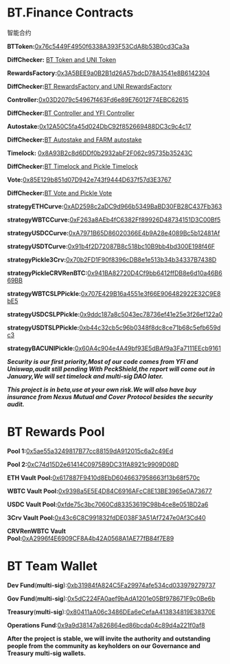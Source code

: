 # BT.Finance Contracts

 智能合约

**BTToken:**[0x76c5449F4950f6338A393F53CdA8b53B0cd3Ca3a](https://etherscan.io/address/0x76c5449f4950f6338a393f53cda8b53b0cd3ca3a)  

**DiffChecker:** [BT Token and UNI Token](https://www.diffchecker.com/FjZy74l0)

**RewardsFactory:**[0x3A5BEE9a0B2B1d26A57bdcD78A3541e8B6142304](https://etherscan.io/address/0x3a5bee9a0b2b1d26a57bdcd78a3541e8b6142304)

**DiffChecker:**[BT RewardsFactory and UNI RewardsFactory](https://www.diffchecker.com/K2ZnehSx)

**Controller:**[0x03D2079c54967f463Fd6e89E76012F74EBC62615](https://etherscan.io/address/0x03d2079c54967f463fd6e89e76012f74ebc62615)

**DiffChecker:**[BT Controller and YFI Controller](https://www.diffchecker.com/AiaVLTwk)

**Autostake:**[0x12A50C5fa45d024DbC92f852669488DC3c9c4c17](https://etherscan.io/address/0x12a50c5fa45d024dbc92f852669488dc3c9c4c17)

**DiffChecker:**[BT Autostake and FARM autostake](https://www.diffchecker.com/IxQOAiVL)

**Timelock:** [0x8A93B2c8d6DDf0b2932abF2F062c95735b35243C](https://etherscan.io/address/0x8A93B2c8d6DDf0b2932abF2F062c95735b35243C)

**DiffChecker:**[BT Timelock and Pickle Timelock](https://www.diffchecker.com/dvszqcHc)

**Vote:**[0x85E129b851d07D942e743f9444D637f57d3E3767](https://etherscan.io/address/0x85E129b851d07D942e743f9444D637f57d3E3767)

**DiffChecker:**[BT Vote and Pickle Vote](https://www.diffchecker.com/jGwllLHl)

 

**strategyETHCurve:**[0xAD2598c2aDC9d966b5349BaBD30FB28C437Fb363](https://etherscan.io/address/0xAD2598c2aDC9d966b5349BaBD30FB28C437Fb363)

**strategyWBTCCurve:**[0xF263a8AEb4fC6382Ff89926D48734151D3C00Bf5](https://etherscan.io/address/0xF263a8AEb4fC6382Ff89926D48734151D3C00Bf5)

**strategyUSDCCurve:**[0xA7971B65D86020366E4b9A28e4089Bc5b12481Af](https://etherscan.io/address/0xA7971B65D86020366E4b9A28e4089Bc5b12481Af)

**strategyUSDTCurve:**[0x91b4f2D72087B8c518bc10B9bb4bd300E198f46F](https://etherscan.io/address/0x91b4f2D72087B8c518bc10B9bb4bd300E198f46F)

**strategyPickle3Crv:**[0x70b2FD1F90f8396cDB8e1e513b34b34337B7438D](https://etherscan.io/address/0x70b2FD1F90f8396cDB8e1e513b34b34337B7438D)

**strategyPickleCRVRenBTC:**[0x941BA82720D4Cf9bb6412ffDB8e6d10a46B669BB](https://etherscan.io/address/0x941BA82720D4Cf9bb6412ffDB8e6d10a46B669BB)

**strategyWBTCSLPPickle:**[0x707E429B16a4551e3f66E906482922E32C9E8bE5](https://etherscan.io/address/0x707E429B16a4551e3f66E906482922E32C9E8bE5)

**strategyUSDCSLPPickle:**[0x9ddc187a8c5043ec78736ef41e25e3f26ef122a0](https://etherscan.io/address/0x9ddc187a8c5043ec78736ef41e25e3f26ef122a0)

**strategyUSDTSLPPickle:**[0xb44c32cb5c96b0348f8dc8ce71b68c5efb659dc3](https://etherscan.io/address/0xb44c32cb5c96b0348f8dc8ce71b68c5efb659dc3)

**strategyBACUNIPickle:**[0x60A4c904e4A49bf93E5dBAf9a3Fa7111EEcb9161](https://etherscan.io/address/0x60A4c904e4A49bf93E5dBAf9a3Fa7111EEcb9161)

 

***Security is our first priority,Most of our code comes from YFI and Uniswap,audit still pending With PeckShield,the report will come out in January,We will set timelock and multi-sig DAO later.***

***This project is in beta,use at your own risk.We will also have buy insurance from Nexus Mutual and Cover Protocol besides the security audit.***

 

# BT Rewards Pool

**Pool 1:**[0x5ae55a3249817B77cc88159dA912015c6a2c49Ed](https://etherscan.io/address/0x5ae55a3249817b77cc88159da912015c6a2c49ed)

**Pool 2:**[0xC74d15D2e61414C0975B9DC31fA8921c9909D08D](https://etherscan.io/address/0xc74d15d2e61414c0975b9dc31fa8921c9909d08d)

**ETH Vault Pool:**[0x617887F9410d8EbD6046637958663f13b68f570c](https://etherscan.io/address/0x617887f9410d8ebd6046637958663f13b68f570c)

**WBTC Vault Pool:**[0x9398a5E5E4D84C6916AFcC8E13BE3965e0A73677](https://etherscan.io/address/0x9398a5e5e4d84c6916afcc8e13be3965e0a73677)

**USDC Vault Pool:**[0xfde75c3bc7060Cd83353619C98b4ce8e051BD2a6](https://etherscan.io/address/0xfde75c3bc7060cd83353619c98b4ce8e051bd2a6)

**3Crv Vault Pool:**[0x43c6C8C991832fdDE038F3A51Af7247e0Af3Cd40](https://etherscan.io/address/0x43c6c8c991832fdde038f3a51af7247e0af3cd40)

**CRVRenWBTC Vault Pool:**[0xA2996f4E6909CF8A4b42A0568A1AE77fB84f7E89](https://etherscan.io/address/0xa2996f4e6909cf8a4b42a0568a1ae77fb84f7e89)

 

# BT Team Wallet

**Dev Fund**(**multi-sig**):[0xb31984fA824C5Fa29974afe534cd033979279737](https://etherscan.io/address/0xb31984fa824c5fa29974afe534cd033979279737)

**Gov Fund**(**multi-sig**):[0x5dC224FA0aef9bAdA1201e05Bf978671F9c0Be6b](https://etherscan.io/address/0x5dc224fa0aef9bada1201e05bf978671f9c0be6b)

**Treasury**(**multi-sig**):[0x80411aA06c3486DEa6eCefaA413834819E38370E](https://etherscan.io/address/0x80411aa06c3486dea6ecefaa413834819e38370e)

**Operations Fund**:[0x9a9d38147a826864ed86bcda04c89d4a221f0af8](https://etherscan.io/address/0x9a9d38147a826864ed86bcda04c89d4a221f0af8)

**After the project is stable, we will invite the authority and outstanding people from the community as keyholders on our Governance and Treasury multi-sig wallets.**
